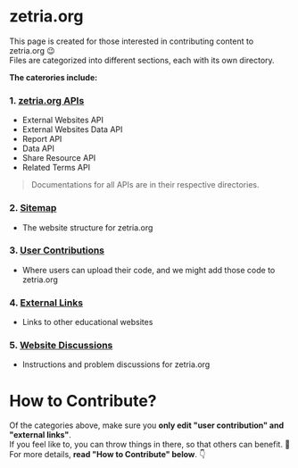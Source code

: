 # zetria.org

This page is created for those interested in contributing content to zetria.org 😉  
Files are categorized into different sections, each with its own directory.  
  
**The caterories include:**  
### 1. [zetria.org APIs](./api)
   - External Websites API
   - External Websites Data API
   - Report API
   - Data API
   - Share Resource API
   - Related Terms API
> Documentations for all APIs are in their respective directories.  
### 2. [Sitemap](./sitemap)
   - The website structure for zetria.org
### 3. [User Contributions](./user-contributions)
   - Where users can upload their code, and we might add those code to zetria.org
### 4. [External Links](./external-links)
   - Links to other educational websites
### 5. [Website Discussions](./website-discussions)
   - Instructions and problem discussions for zetria.org
    

# How to Contribute?

Of the categories above, make sure you **only edit "user contribution" and "external links"**.  
If you feel like to, you can throw things in there, so that others can benefit. 🌹  
For more details, **read "How to Contribute" below**. 👇
